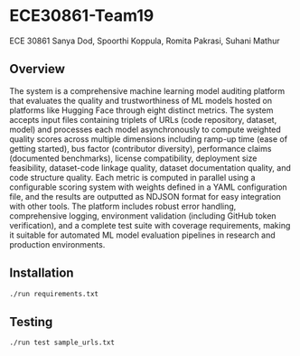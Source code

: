 # ECE30861-Team19
ECE 30861
Sanya Dod, 
Spoorthi Koppula,
Romita Pakrasi, 
Suhani Mathur

## Overview
The system is a comprehensive machine learning model auditing platform that evaluates the quality and trustworthiness of ML models hosted on platforms like Hugging Face through eight distinct metrics. The system accepts input files containing triplets of URLs (code repository, dataset, model) and processes each model asynchronously to compute weighted quality scores across multiple dimensions including ramp-up time (ease of getting started), bus factor (contributor diversity), performance claims (documented benchmarks), license compatibility, deployment size feasibility, dataset-code linkage quality, dataset documentation quality, and code structure quality. Each metric is computed in parallel using a configurable scoring system with weights defined in a YAML configuration file, and the results are outputted as NDJSON format for easy integration with other tools. The platform includes robust error handling, comprehensive logging, environment validation (including GitHub token verification), and a complete test suite with coverage requirements, making it suitable for automated ML model evaluation pipelines in research and production environments.

## Installation
```bash
./run requirements.txt
```
## Testing
```bash
./run test sample_urls.txt
```


